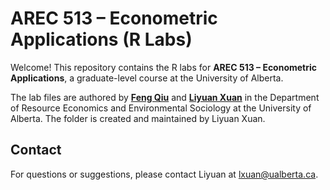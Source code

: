 # AREC 513 – Econometric Applications (R Labs)

Welcome! This repository contains the R labs for **AREC 513 – Econometric Applications**, a graduate-level course at the University of Alberta.

The lab files are authored by **[Feng Qiu](https://apps.ualberta.ca/directory/person/fq)** and **[Liyuan Xuan](https://sites.google.com/ualberta.ca/lxuan/)** in the Department of Resource Economics and Environmental Sociology at the University of Alberta. 
The folder is created and maintained by Liyuan Xuan. 

## Contact
For questions or suggestions, please contact Liyuan at <lxuan@ualberta.ca>.
